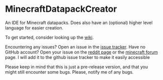 # MinecraftDatapackCreator
An IDE for Minecraft datapacks. Does also have an (optional) higher level language for easier creation.

To get started, consider looking up the [wiki](https://github.com/Keheck/MinecraftDatapackCreator/wiki/Language-reference:-vocabulary).

Encountering any issues? Open an issue in the [issue tracker](https://github.com/Keheck/MinecraftDatapackCreator/issues/new). Have no GitHub account? Open your issue on the [reddit page]() or the [minecraft forum]() page. I will add it to the github issue tracker to make it easily accessible

Please keep in mind that this is just a pre-release version, and that you might still encounter some bugs. Please, notify me of any bugs.
